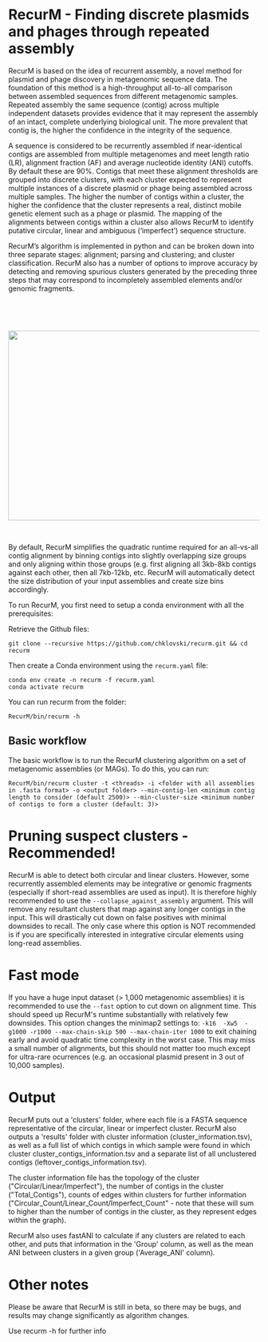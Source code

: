 # RecurM - Finding discrete plasmids and phages through repeated assembly

RecurM is based on the idea of recurrent assembly, a novel method for plasmid and phage discovery in metagenomic sequence data. The foundation of this method is a high-throughput all-to-all comparison between assembled sequences from different metagenomic samples. Repeated assembly the same sequence (contig) across multiple independent datasets provides evidence that it may represent the assembly of an intact, complete underlying biological unit. The more prevalent that contig is, the higher the confidence in the integrity of the sequence. 

A sequence is considered to be recurrently assembled if near-identical contigs are assembled from multiple metagenomes and meet length ratio (LR), alignment fraction (AF) and average nucleotide identity (ANI) cutoffs. By default these are 90%. Contigs that meet these alignment thresholds are grouped into discrete clusters, with each cluster expected to represent multiple instances of a discrete plasmid or phage being assembled across multiple samples. The higher the number of contigs within a cluster, the higher the confidence that the cluster represents a real, distinct mobile genetic element such as a phage or plasmid. The mapping of the alignments between contigs within a cluster also allows RecurM to identify putative circular, linear and ambiguous (‘imperfect’) sequence structure. 

RecurM’s algorithm is implemented in python and can be broken down into three separate stages: alignment; parsing and clustering; and cluster classification. RecurM also has a number of options to improve accuracy by detecting and removing spurious clusters generated by the preceding three steps that may correspond to incompletely assembled elements and/or genomic fragments. 

&nbsp;

&nbsp;

<p align="center">
  <img width="700" height="380" src="https://github.com/chklovski/RecurM/assets/54562698/464be8e9-c68a-4cad-843d-4e4382d1d3d3">
</p>


&nbsp;

By default, RecurM simplifies the quadratic runtime required for an all-vs-all contig alignment by binning contigs into slightly overlapping size groups and only aligning within those groups (e.g. first aligning all 3kb-8kb contigs against each other, then all 7kb-12kb, etc. RecurM will automatically detect the size distribution of your input assemblies and create size bins accordingly. 

To run RecurM, you first need to setup a conda environment with all the prerequisites: 

Retrieve the Github files: 

```
git clone --recursive https://github.com/chklovski/recurm.git && cd recurm
```

Then create a Conda environment using the `recurm.yaml` file:
```
conda env create -n recurm -f recurm.yaml
conda activate recurm
```

You can run recurm from the folder: 

```
RecurM/bin/recurm -h
```

## Basic workflow

The basic workflow is to run the RecurM clustering algorithm on a set of metagenomic assemblies (or MAGs). To do this, you can run: 

```
RecurM/bin/recurm cluster -t <threads> -i <folder with all assemblies in .fasta format> -o <output folder> --min-contig-len <minimum contig length to consider (default 2500)> --min-cluster-size <minimum number of contigs to form a cluster (default: 3)>
```

# Pruning suspect clusters - Recommended! 

RecurM is able to detect both circular and linear clusters. However, some recurrently assembled elements may be integrative or genomic fragments (especially if short-read assemblies are used as input). It is therefore highly recommended to use the `--collapse_against_assembly` argument. This will remove any resultant clusters that map against any longer contigs in the input. This will drastically cut down on false positives with minimal downsides to recall. The only case where this option is NOT recommended is if you are specifically interested in integrative circular elements using long-read assemblies. 


# Fast mode

If you have a huge input dataset (> 1,000 metagenomic assemblies) it is recommended to use the `--fast` option to cut down on alignment time. This should speed up RecurM's runtime substantially with relatively few downsides. This option changes the minimap2 settings to: `-k16  -Xw5  -g1000 -r1000 --max-chain-skip 500 --max-chain-iter 1000` to exit chaining early and avoid quadratic time complexity in the worst case. This may miss a small number of alignments, but this should not matter too much except for ultra-rare ocurrences (e.g. an occasional plasmid present in 3 out of 10,000 samples). 

# Output

RecurM puts out a 'clusters' folder, where each file is a FASTA sequence representative of the circular, linear or imperfect cluster. RecurM also outputs a 'results' folder with cluster information (cluster_information.tsv), as well as a full list of which contigs in which sample were found in which cluster cluster_contigs_information.tsv and a separate list of all unclustered contigs (leftover_contigs_information.tsv). 

The cluster information file has the topology of the cluster ("Circular/Linear/Imperfect"), the number of contigs in the cluster ("Total_Contigs"), counts of edges within clusters for further information ("Circular_Count/Linear_Count/Imperfect_Count" - note that these will sum to higher than the number of contigs in the cluster, as they represent edges within the graph). 

RecurM also uses fastANI to calculate if any clusters are related to each other, and puts that information in the 'Group' column, as well as the mean ANI between clusters in a given group ('Average_ANI' column). 

# Other notes

Please be aware that RecurM is still in beta, so there may be bugs, and results may change significantly as algorithm changes. 

Use recurm -h for further info 
